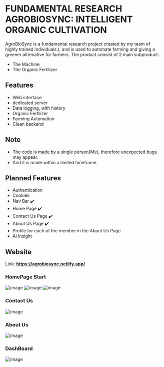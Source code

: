 # FUNDAMENTAL RESEARCH <br> AGROBIOSYNC: INTELLIGENT ORGANIC CULTIVATION
AgroBioSync is a fundamental research project created by my team of highly trained individuals:), and is used to automate farming and giving a greener altrenative for farmers.
The product consist of 2 main subproduct:
- The Machine
- The Organic Fertilizer

## Features
- Web interface
- dedicated server
- Data logging, with history
- Organic Fertilizer
- Farming Automation
- Clean backend

## Note
- The code is made by a single person(Me), therefore unexpected bugs may appear.
- And it is made within a limited timeframe.

## Planned Features
- Authentication
- Cookies
- Nav Bar ✔️
- Home Page ✔️
- Contact Us Page ✔️
- About Us Page ✔️
- Profile for each of the member in the About Us Page
- Ai Insight

## Website
Link: **https://agrobiosync.netlify.app/**
### HomePage Start 
![image](https://github.com/user-attachments/assets/c6b1117c-fbc9-4593-af2b-c50b8068eb1b)
![image](https://github.com/user-attachments/assets/3092fb9f-955b-47f4-b9ee-4f648239eaf0)
![image](https://github.com/user-attachments/assets/dbfa9c2a-af5f-4a72-80df-79f1643d068d)


### Contact Us
![image](https://github.com/user-attachments/assets/4f63b2a8-612a-4482-b630-713fad739915)
### About Us
![image](https://github.com/user-attachments/assets/b499d2b1-f19b-49c3-aafa-26290bee3c6c)
### DashBoard
![image](https://github.com/user-attachments/assets/91840514-6dd0-4deb-bfc0-0381b3a2f146)





